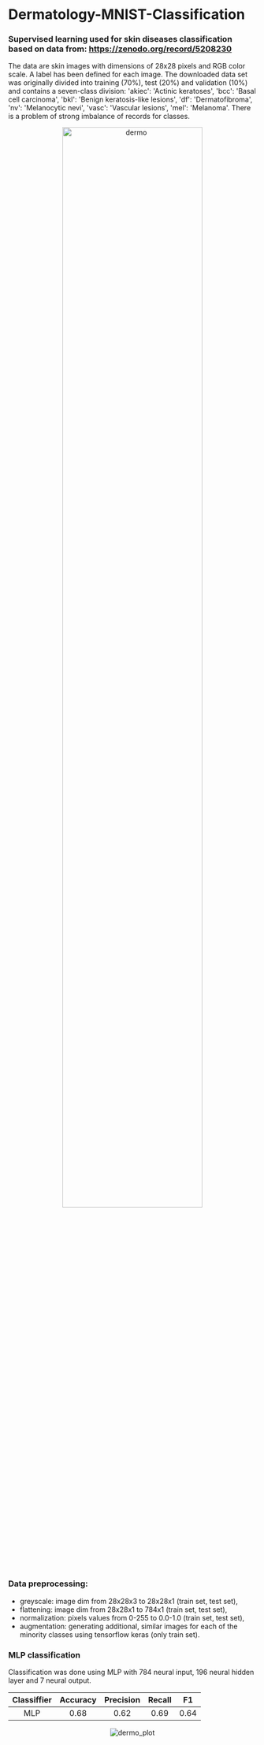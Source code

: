 # Dermatology-MNIST-Classification
### Supervised learning used for skin diseases classification based on data from: https://zenodo.org/record/5208230
The data are skin images with dimensions of 28x28 pixels and RGB color scale. A label has been defined for each image. The downloaded data set was originally divided into training (70%), test (20%) and validation (10%) and contains a seven-class division: 'akiec': 'Actinic keratoses', 'bcc': 'Basal cell carcinoma', 'bkl': 'Benign keratosis-like lesions', 'df': 'Dermatofibroma', 'nv': 'Melanocytic nevi', 'vasc': 'Vascular lesions', 'mel': 'Melanoma'. There is a problem of strong imbalance of records for classes.


<p align="center">
  <img src="https://github.com/PatrykSpierewka/Dermatology-MNIST-Classification/assets/101202344/8850706e-5773-49cc-b167-3db63d52237b" alt="dermo" style="width: 75%; height: auto;">
</p>

### Data preprocessing:
- greyscale: image dim from 28x28x3 to 28x28x1 (train set, test set),
- flattening: image dim from 28x28x1 to 784x1 (train set, test set),
- normalization: pixels values from 0-255 to 0.0-1.0 (train set, test set),
- augmentation: generating additional, similar images for each of the minority classes using tensorflow keras (only train set).

### MLP classification
Classification was done using MLP with 784 neural input, 196 neural hidden layer and 7 neural output.

<div align="center">

| **Classiffier** | **Accuracy** | **Precision** | **Recall** | **F1** |
|:---------------:|:------------:|:-------------:|:----------:|:------:|
|       MLP       |     0.68     |      0.62     |    0.69    |  0.64  |

</div>
<div align="center">

![dermo_plot](https://github.com/PatrykSpierewka/Dermatology-MNIST-Classification/assets/101202344/401c443e-3091-4986-b79f-5e4a202ed9dc)

</div>
